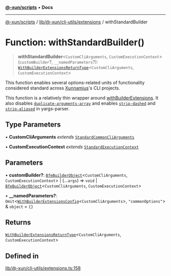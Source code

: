 [**@-xun/scripts**](../../../../../README.md) • **Docs**

***

[@-xun/scripts](../../../../../README.md) / [lib/@-xun/cli-utils/extensions](../README.md) / withStandardBuilder

# Function: withStandardBuilder()

> **withStandardBuilder**\<`CustomCliArguments`, `CustomExecutionContext`\>(`customBuilder`?, `__namedParameters`?): [`WithBuilderExtensionsReturnType`](../../../../@black-flag/extensions/type-aliases/WithBuilderExtensionsReturnType.md)\<`CustomCliArguments`, `CustomExecutionContext`\>

This function enables several options-related units of functionality
considered standard across [Xunnamius](https://github.com/Xunnamius)'s CLI
projects.

This function is a relatively thin wrapper around
[withBuilderExtensions](../../../../@black-flag/extensions/functions/withBuilderExtensions.md). It also disables
[`duplicate-arguments-array`](https://github.com/yargs/yargs-parser?tab=readme-ov-file#duplicate-arguments-array)
and enables
[`strip-dashed`](https://github.com/yargs/yargs-parser?tab=readme-ov-file#strip-dashed)
and
[`strip-aliased`](https://github.com/yargs/yargs-parser?tab=readme-ov-file#strip-aliased)
in yargs-parser.

## Type Parameters

• **CustomCliArguments** *extends* [`StandardCommonCliArguments`](../type-aliases/StandardCommonCliArguments.md)

• **CustomExecutionContext** *extends* [`StandardExecutionContext`](../type-aliases/StandardExecutionContext.md)

## Parameters

• **customBuilder?**: [`BfeBuilderObject`](../../../../@black-flag/extensions/type-aliases/BfeBuilderObject.md)\<`CustomCliArguments`, `CustomExecutionContext`\> \| (...`args`) => `void` \| [`BfeBuilderObject`](../../../../@black-flag/extensions/type-aliases/BfeBuilderObject.md)\<`CustomCliArguments`, `CustomExecutionContext`\>

• **\_\_namedParameters?**: `Omit`\<[`WithBuilderExtensionsConfig`](../../../../@black-flag/extensions/type-aliases/WithBuilderExtensionsConfig.md)\<`CustomCliArguments`\>, `"commonOptions"`\> & `object` = `{}`

## Returns

[`WithBuilderExtensionsReturnType`](../../../../@black-flag/extensions/type-aliases/WithBuilderExtensionsReturnType.md)\<`CustomCliArguments`, `CustomExecutionContext`\>

## Defined in

[lib/@-xun/cli-utils/extensions.ts:158](https://github.com/Xunnamius/xscripts/blob/154567d6fca3f6cf244137e710b029af872e1d9e/lib/@-xun/cli-utils/extensions.ts#L158)
